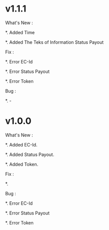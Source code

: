 # v1.1.1

What's New :

*. Added Time

*. Added The Teks of Information Status Payout

Fix :

*. Error EC-Id

*. Error Status Payout

*. Error Token

Bug :

*. -

# v1.0.0

What's New :

*. Added EC-Id.

*. Added Status Payout.

*. Added Token.

Fix :

*. 

Bug :

*. Error EC-Id

*. Error Status Payout

*. Error Token
